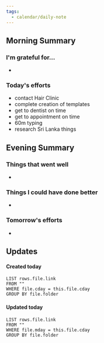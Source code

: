 ```yaml
---
tags:
  - calendar/daily-note
---
```


## Morning Summary

### I'm grateful for...

-

### Today's efforts

- contact Hair Clinic
- complete creation of templates
- get to dentist on time
- get to appointment on time
- 60m typing
- research Sri Lanka things

## Evening Summary

### Things that went well

-

### Things I could have done better

-

### Tomorrow's efforts

-

## Updates

#### Created today

```dataview
LIST rows.file.link
FROM ""
WHERE file.cday = this.file.cday
GROUP BY file.folder
```

#### Updated today

```dataview
LIST rows.file.link
FROM ""
WHERE file.mday = this.file.cday
GROUP BY file.folder
```
